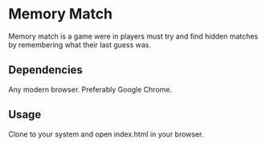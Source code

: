 Memory Match
============

Memory match is a game were in players must try and find hidden matches by remembering what their last guess was.

Dependencies
------------

Any modern browser.
Preferably Google Chrome.

Usage
-----

Clone to your system and open index.html in your browser.